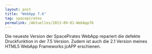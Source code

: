 ```yaml
---
layout: post
title: "WebApp 7.6"
tag: spacepirates
permalink: /Aktuelles/2013-09-01-WebApp76
---
```


Die neueste Version der SpacePirates WebApp repariert die defekte Druckfunktion in der 7.5 Version. Zudem ist auch die 2.1 Version meines HTML5 WebApp Frameworks jcAPP erschienen.
